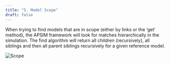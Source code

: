 ```yaml
---
title: "5. Model Scope"
draft: false
---
```


When trying to find models that are in scope (either by links or the ‘get’ method), the APSIM framework will look for matches hierarchically in the simulation. The find algorithm will return all children (recursively), all siblings and then all parent siblings recursively for a given reference model.

![Scope](/images/Development.Scope.png)